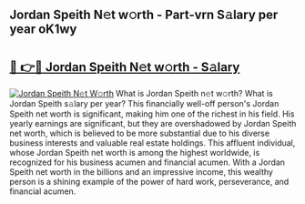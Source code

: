 ## Jordan Speith N𝚎t w𝚘rth - Part-vrn S𝚊lary per year oK1wy

# <h2><a href="http://gc3n7t.nevu.top/?p=Jordan+Speith">🔗 👉🔴 Jordan Speith N𝚎t w𝚘rth - S𝚊lary</a></h2>

[![Jordan Speith N𝚎t W𝚘rth](https://i.imgur.com/Oavwk0R.jpeg)](http://gc3n7t.nevu.top/?p=Jordan+Speith)
What is Jordan Speith n𝚎t w𝚘rth? What is Jordan Speith s𝚊lary per year?
This financially well-off person's Jordan Speith net worth is significant, making him one of the richest in his field. His yearly earnings are significant, but they are overshadowed by Jordan Speith net worth, which is believed to be more substantial due to his diverse business interests and valuable real estate holdings. This affluent individual, whose Jordan Speith net worth is among the highest worldwide, is recognized for his business acumen and financial acumen. With a Jordan Speith net worth in the billions and an impressive income, this wealthy person is a shining example of the power of hard work, perseverance, and financial acumen.
